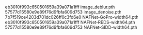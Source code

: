 eb3010f993c650501659a39a071a1fff  image_deblur.pth
57577d15580e9e89f76d9fbfa609d753  image_denoise.pth
7b7f519ce4203d701dc026ff0c3fd6e0  NAFNet-GoPro-width64.pth
eb3010f993c650501659a39a071a1fff  NAFNet-REDS-width64.pth
57577d15580e9e89f76d9fbfa609d753  NAFNet-SIDD-width64.pth
